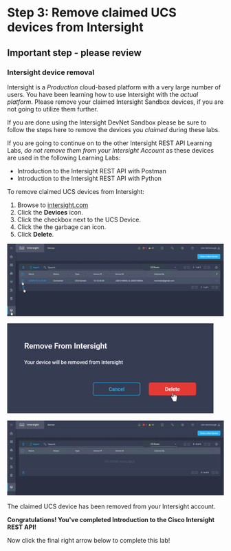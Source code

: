 # Step 3: Remove claimed UCS devices from Intersight

## **Important step - please review**
### Intersight device removal

Intersight is a *Production* cloud-based platform with a very large number of users. You have been learning how to use Intersight with the *actual platform*. Please remove your claimed Intersight Sandbox devices, if you are not going to utilize them further.

If you are done using the Intersight DevNet Sandbox please be sure to follow the steps here to remove the devices you *claimed* during these labs.

If you are going to continue on to the other Intersight REST API Learning Labs, *do not remove them from your Intersight Account* as these devices are used in the following Learning Labs:

- Introduction to the Intersight REST API with Postman
- Introduction to the Intersight REST API with Python

To remove claimed UCS devices from Intersight:

1. Browse to [intersight.com]()
1. Click the **Devices** icon.
1. Click the checkbox next to the UCS Device.
1. Click the the garbage can icon.
1. Click **Delete**.

  ![](assets/images/del-device-01.jpg)

  ![](assets/images/del-device-02.jpg)

  ![](assets/images/del-device-03.jpg)

  The claimed UCS device has been removed from your Intersight account.

**Congratulations! You've completed Introduction to the Cisco Intersight REST API!**

Now click the final right arrow below to complete this lab!
